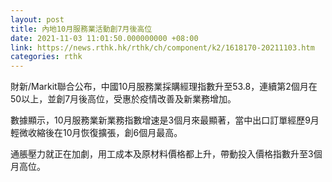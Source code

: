 ```yaml
---
layout: post
title: 內地10月服務業活動創7月後高位
date: 2021-11-03 11:01:50.000000000 +08:00
link: https://news.rthk.hk/rthk/ch/component/k2/1618170-20211103.htm
categories: rthk
---
```


財新/Markit聯合公布，中國10月服務業採購經理指數升至53.8，連續第2個月在50以上，並創7月後高位，受惠於疫情改善及新業務增加。

數據顯示，10月服務業新業務指數增速是3個月來最顯著，當中出口訂單經歷9月輕微收縮後在10月恢復擴張，創6個月最高。

通脹壓力就正在加劇，用工成本及原材料價格都上升，帶動投入價格指數升至3個月高位。
